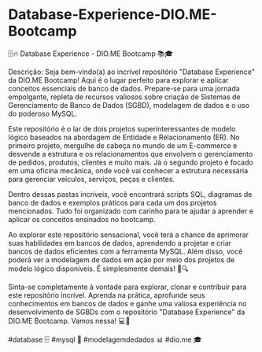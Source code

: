 # Database-Experience-DIO.ME-Bootcamp

🗄️🔥 Database Experience - DIO.ME Bootcamp 📚🎓

Descrição: Seja bem-vindo(a) ao incrível repositório "Database Experience" da DIO.ME Bootcamp! Aqui é o lugar perfeito para explorar e aplicar conceitos essenciais de banco de dados. Prepare-se para uma jornada empolgante, repleta de recursos valiosos sobre criação de Sistemas de Gerenciamento de Banco de Dados (SGBD), modelagem de dados e o uso do poderoso MySQL.

Este repositório é o lar de dois projetos superinteressantes de modelo lógico baseados na abordagem de Entidade e Relacionamento (ER). No primeiro projeto, mergulhe de cabeça no mundo de um E-commerce e desvende a estrutura e os relacionamentos que envolvem o gerenciamento de pedidos, produtos, clientes e muito mais. Já o segundo projeto é focado em uma oficina mecânica, onde você vai conhecer a estrutura necessária para gerenciar veículos, serviços, peças e clientes.

Dentro dessas pastas incríveis, você encontrará scripts SQL, diagramas de banco de dados e exemplos práticos para cada um dos projetos mencionados. Tudo foi organizado com carinho para te ajudar a aprender e aplicar os conceitos ensinados no bootcamp.

Ao explorar este repositório sensacional, você terá a chance de aprimorar suas habilidades em bancos de dados, aprendendo a projetar e criar bancos de dados eficientes com a ferramenta MySQL. Além disso, você poderá ver a modelagem de dados em ação por meio dos projetos de modelo lógico disponíveis. É simplesmente demais! 💪🔍

Sinta-se completamente à vontade para explorar, clonar e contribuir para este repositório incrível. Aprenda na prática, aprofunde seus conhecimentos em bancos de dados e ganhe uma valiosa experiência no desenvolvimento de SGBDs com o repositório "Database Experience" da DIO.ME Bootcamp. Vamos nessa! 💻🚀

#database 🗄️ #mysql 🐬 #modelagemdedados 📊 #dio.me 🎓
